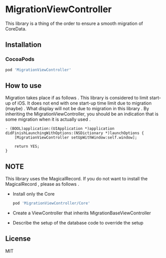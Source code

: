 MigrationViewController
=======================

This library is a thing of the order to ensure a smooth migration of CoreData.


## Installation

### CocoaPods

``` ruby
pod 'MigrationViewController'
```

## How to use

Migration takes place if as follows . This library is considered to limit start-up of iOS. It does not end with one start-up time limit due to migration (maybe) .
What display will not be due to migration in this library . By inheriting the MigrationViewController, you should be an indication that is some migration when it is actually used .

``` objc
- (BOOL)application:(UIApplication *)application didFinishLaunchingWithOptions:(NSDictionary *)launchOptions {
    [MigrationViewController setUpWithWindow:self.window];
    
    return YES;
}
```

## NOTE

This library uses the MagicalRecord. If you do not want to install the MagicalRecord , please as follows .

* Install only the Core

	``` ruby
	pod 'MigrationViewController/Core'
	```

* Create a ViewController that inherits MigrationBaseViewController
* Describe the setup of the database code to override the setup

## License

MIT
